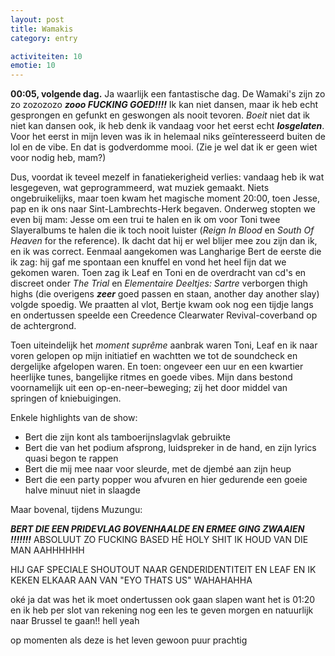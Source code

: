 ```yaml
---
layout: post
title: Wamakis
category: entry

activiteiten: 10
emotie: 10
---
```


**00:05, volgende dag.** Ja waarlijk een fantastische dag. De Wamaki's zijn zo zo zozozozo ***zooo FUCKING GOED!!!!*** Ik kan niet dansen, maar ik heb echt gesprongen en gefunkt en geswongen als nooit tevoren. *Boeit* niet dat ik niet kan dansen ook, ik heb denk ik vandaag voor het eerst echt ***losgelaten***. Voor het eerst in mijn leven was ik in helemaal niks geïnteresseerd buiten de lol en de vibe. En dat is godverdomme mooi. (Zie je wel dat ik er geen wiet voor nodig heb, mam?)

Dus, voordat ik teveel mezelf in fanatiekerigheid verlies: vandaag heb ik wat lesgegeven, wat geprogrammeerd, wat muziek gemaakt. Niets ongebruikelijks, maar toen kwam het magische moment 20:00, toen Jesse, pap en ik ons naar Sint-Lambrechts-Herk begaven. Onderweg stopten we even bij mam: Jesse om een trui te halen en ik om voor Toni twee Slayeralbums te halen die ik toch nooit luister (*Reign In Blood* en *South Of Heaven* for the reference). Ik dacht dat hij er wel blijer mee zou zijn dan ik, en ik was correct. Eenmaal aangekomen was Langharige Bert de eerste die ik zag: hij gaf me spontaan een knuffel en vond het heel fijn dat we gekomen waren. Toen zag ik Leaf en Toni en de overdracht van cd's en discreet onder *The Trial* en *Elementaire Deeltjes: Sartre* verborgen thigh highs (die overigens ***zeer*** goed passen en staan, another day another slay) volgde spoedig. We praatten al vlot, Bertje kwam ook nog een tijdje langs en ondertussen speelde een Creedence Clearwater Revival-coverband op de achtergrond.

Toen uiteindelijk het *moment suprême* aanbrak waren Toni, Leaf en ik naar voren gelopen op mijn initiatief en wachtten we tot de soundcheck en dergelijke afgelopen waren. En toen: ongeveer een uur en een kwartier heerlijke tunes, bangelijke ritmes en goede vibes. Mijn dans bestond voornamelijk uit een op-en-neer–beweging; zij het door middel van springen of kniebuigingen.

Enkele highlights van de show:
* Bert die zijn kont als tamboerijnslagvlak gebruikte
* Bert die van het podium afsprong, luidspreker in de hand, en zijn lyrics quasi begon te rappen
* Bert die mij mee naar voor sleurde, met de djembé aan zijn heup
* Bert die een party popper wou afvuren en hier gedurende een goeie halve minuut niet in slaagde


Maar bovenal, tijdens Muzungu:

***BERT DIE EEN PRIDEVLAG BOVENHAALDE EN ERMEE GING ZWAAIEN !!!!!!!*** ABSOLUUT ZO FUCKING BASED HÈ HOLY SHIT IK HOUD VAN DIE MAN AAHHHHHH

HIJ GAF SPECIALE SHOUTOUT NAAR GENDERIDENTITEIT EN LEAF EN IK KEKEN ELKAAR AAN VAN "EYO THATS US" WAHAHAHHA

oké ja dat was het ik moet ondertussen ook gaan slapen want het is 01:20 en ik heb per slot van rekening nog een les te geven morgen en natuurlijk naar Brussel te gaan!! hell yeah

op momenten als deze is het leven gewoon puur prachtig
